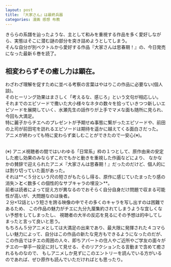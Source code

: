 ```yaml
---
layout: post
title: 『大家さん』は最終兵器
categories: 漫画 感想 布教
---
```


きららの系譜を辿ったような、主として和みを重視する作品を多く愛好しながら、実態はそこに潜む謎の部分を突き詰めようとしてしまう。  
そんな自分が別ベクトルから愛好する作品『大家さんは思春期！』の、今日発売になった最新６巻を読了。

## 相変わらずその癒し力は顕在。  
わざわざ理解を促すために並べる考察の言葉はやはりこの作品に必要ない(個人談)。  
そのヒーリング効果はまさしく「考えるな、感じろ」という文句が相応しい。  
それまでのエピソードで撒いた大小様々なネタの数々を拾っていきつつ新しいエピソードを展開していく、水瀬先生の話作りが上手でマメな面も随所に見られ、今回も大満足。  
特に麗子からチエへのプレゼントが予期せぬ事態に繋がったエピソードや、前田の上司が前田宅を訪れるエピソードは期待を遥かに越えてくる面白さだった。  
アニメが終わっても特に変わらず楽しむことができたので一安心(※)。<br/><br/>

(※) アニメ視聴者の間ではいわゆる「日常系」枠の１つとして、原作由来の安定した癒し効果のみならずこれでもかと動きを重視した作画などにより、
 なかなかの賛辞で迎えられたアニメ『大家さんは思春期！』だったのだけど、個人的には割り切っていた面があった。  
 それは**＜５分という尺の短さがもたらし得る、原作に感じていたまったり感の消失＞**と**＜数多くの個性的なサブキャラの埋没＞**。  
 前者は読者によって捉え方が異なるのでおそらく自分自身だけ問題で収まる可能性が高いが、大問題なのは後者。  
 ２分×12話という短さを誇る映像の中でその多くのキャラを写し出すのは困難であるため、
 この作品の魅力がチエに九分九厘集約されてしまうような宜しくない予想をしてしまったし、
 視聴者の大半の反応を見るにその予想は的中してしまったと言って良いと思う。  
 もちろん５分アニメとしては大満足の出来であり、最大限に発揮された４コマらしい魅力によって、自分はこの作品の新たな見方もできるようになったのだが、
 この作品ではチエの周囲の人々、即ちアパートの住人やご近所やご学友の面々がチエの一挙手一投足に対して見せる、そのリアクションたる言動まで含めて癒されるものなので、
 もしアニメしか見ずにこのエントリーを読んでいる方がいるのであれば、ぜひ原作も読んでいただければとも思ったり。

